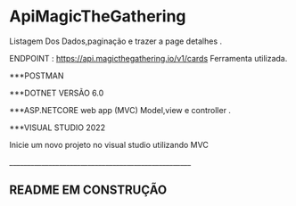 # ApiMagicTheGathering

Listagem Dos Dados,paginação e trazer a page detalhes .

ENDPOINT : https://api.magicthegathering.io/v1/cards
Ferramenta utilizada.
<p>***POSTMAN</p> 
<p>***DOTNET VERSÃO 6.0</p>
***ASP.NETCORE web app (MVC) Model,view e controller .</p>
<p>***VISUAL STUDIO 2022</p>
<p>Inicie um novo projeto no visual studio utilizando MVC </p>




___________________________________________________<h2>README EM CONSTRUÇÃO</h2>



